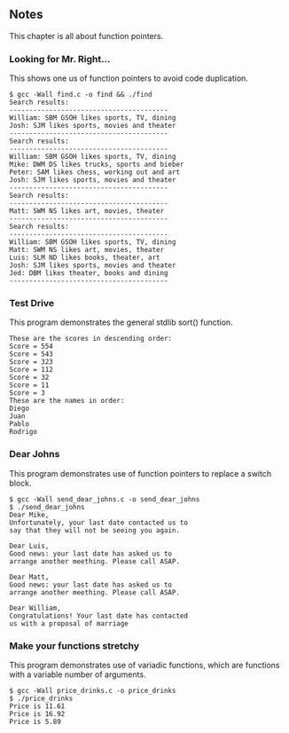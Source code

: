 ## Notes

This chapter is all about function pointers.

### Looking for Mr. Right...

This shows one us of function pointers to avoid code duplication.
```
$ gcc -Wall find.c -o find && ./find
Search results:
----------------------------------------
William: SBM GSOH likes sports, TV, dining
Josh: SJM likes sports, movies and theater
----------------------------------------
Search results:
----------------------------------------
William: SBM GSOH likes sports, TV, dining
Mike: DWM DS likes trucks, sports and bieber
Peter: SAM likes chess, working out and art
Josh: SJM likes sports, movies and theater
----------------------------------------
Search results:
----------------------------------------
Matt: SWM NS likes art, movies, theater
----------------------------------------
Search results:
----------------------------------------
William: SBM GSOH likes sports, TV, dining
Matt: SWM NS likes art, movies, theater
Luis: SLM ND likes books, theater, art
Josh: SJM likes sports, movies and theater
Jed: DBM likes theater, books and dining
----------------------------------------
```

### Test Drive

This program demonstrates the general stdlib sort() function.
```$ gcc -Wall test_drive.c -o test_drive && ./test_drive
These are the scores in descending order:
Score = 554
Score = 543
Score = 323
Score = 112
Score = 32
Score = 11
Score = 3
These are the names in order:
Diego
Juan
Pablo
Rodrigo
```

### Dear Johns
This program demonstrates use of function pointers to replace a switch block.
```
$ gcc -Wall send_dear_johns.c -o send_dear_johns
$ ./send_dear_johns
Dear Mike,
Unfortunately, your last date contacted us to
say that they will not be seeing you again.

Dear Luis,
Good news: your last date has asked us to
arrange another meething. Please call ASAP.

Dear Matt,
Good news: your last date has asked us to
arrange another meething. Please call ASAP.

Dear William,
Congratulations! Your last date has contacted
us with a proposal of marriage

```

### Make your functions stretchy
This program demonstrates use of variadic functions, which are functions with a
variable number of arguments.
```
$ gcc -Wall price_drinks.c -o price_drinks
$ ./price_drinks
Price is 11.61
Price is 16.92
Price is 5.89
```
